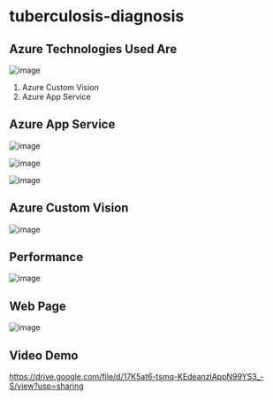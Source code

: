 # tuberculosis-diagnosis
## Azure Technologies Used Are
![image](https://user-images.githubusercontent.com/67569126/214339267-0440c908-f2fa-4d53-98de-450e4af0420e.png)

<ol type="1">
<li>Azure Custom Vision</li>
<li>Azure App Service</li>
</ol>


## Azure App Service
![image](https://user-images.githubusercontent.com/67569126/212055856-beb3a436-5dfc-4275-a119-6de307360e0a.png)

![image](https://user-images.githubusercontent.com/67569126/212056198-7fc56133-2245-4f5a-833a-50682f03bdb4.png)

![image](https://user-images.githubusercontent.com/67569126/212056374-8482444e-481f-43f3-b519-998c12ba4f12.png)







## Azure Custom Vision
![image](https://user-images.githubusercontent.com/67569126/211995005-b31ced1c-6beb-4dd7-9e40-03b49b8c4b04.png)


## Performance
![image](https://user-images.githubusercontent.com/67569126/211995111-565e9831-387c-44f9-937e-0fdd051711cb.png)


## Web Page
![image](https://user-images.githubusercontent.com/67569126/212313051-7aeff8d6-a4d5-45eb-a595-897f6ab4ea0d.png)

## Video Demo
https://drive.google.com/file/d/17K5at6-tsmq-KEdeanzlAppN99YS3_-S/view?usp=sharing
